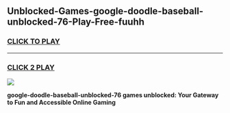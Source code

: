 
## Unblocked-Games-google-doodle-baseball-unblocked-76-Play-Free-fuuhh
<h3>
<a href="https://premium76.site?title=google-doodle-baseball-unblocked-76&ref=18A1">CLICK TO PLAY</a></h3>
<hr>

<h3>
<a href="https://premium76.site?title=google-doodle-baseball-unblocked-76&ref=18A1">CLICK 2 PLAY</a>
  
</h3>

<a href="https://premium76.site?title=google-doodle-baseball-unblocked-76&ref=18A1"><img src="https://clearcache.store/games.png"></a>


**google-doodle-baseball-unblocked-76 games unblocked: Your Gateway to Fun and Accessible Online Gaming**
